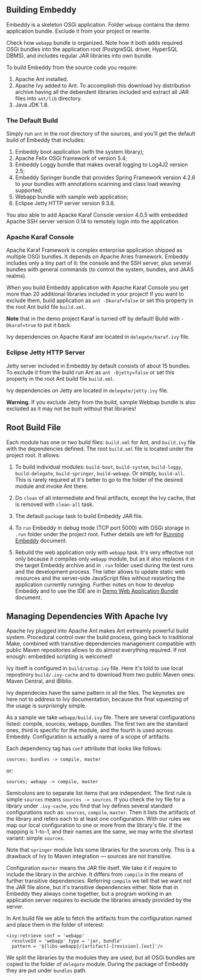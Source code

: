## Building Embeddy

Embeddy is a skeleton OSGi application. Folder `webapp` contains the
demo application bundle. Exclude it from your project or rewrite.

Check how `webapp` bundle is organized. Note how it both adds required
OSGi bundles into the application root (PostgreSQL driver, HyperSQL DBMS),
and includes regular JAR libraries into own bundle.

To build Embeddy from the source code you require:

1. Apache Ant installed.
2. Apache Ivy added to Ant. To accomplish this download Ivy distribution
   archive having all the debendent libraries included and extract all
   JAR files into `ant/lib` directory.
3. Java JDK 1.8.


### The Default Build

Simply run `ant` in the root directory of the sources, and you'll get
the default build of Embeddy that includes:

1. Embeddy boot application (with the system library);
2. Apache Felix OSGi framework of version 5.4;
3. Embeddy Loggy bundle that makes overall logging to Log4J2 version 2.5;
4. Embeddy Springer bundle that provides Spring Framework version 4.2.6 to
   your bundles with annotations scanning and class load weaving supported;
5. Webapp bundle with sample web application;
6. Eclipse Jetty HTTP server version 9.3.8.

You also able to add Apacke Karaf Console version 4.0.5 with embedded
Apache SSH server version 0.14 to remotely login into the application.


### Apache Karaf Console

Apache Karaf Framework is complex enterprise application shipped as
multiple OSGi bundles. It depends on Apache Aries framework. Embeddy
includes only a tiny part of it: the console and the SSH server, plus
several bundles with general commands (to control the system, bundles,
and JAAS realms).

When you build Embeddy application with Apache Karaf Console you get
more than 20 additional libraries included in your project! If you
want to exclude them, build application as `ant -Dkaraf=false`
or set this property in the root Ant build file `build.xml`.

**Note** that in the demo project Karaf is turned off by default!
Build with `-Dkaraf=true` to put it back.

Ivy dependencies on Apache Karaf are located in `delegate/karaf.ivy` file.


### Eclipse Jetty HTTP Server

Jetty server included in Embeddy by default consists of about 15 bundles.
To exclude it from the build run Ant as `ant -Djetty=false` or set this
property in the root Ant build file `build.xml`.

Ivy dependencies on Jetty are located in `delegate/jetty.ivy` file.

**Warning.** If you exclude Jetty from the build, sample Webbap bundle
is also excluded as it may not be built without that libraries!


## Root Build File

Each module has one or two build files: `build.xml` for Ant, and `build.ivy`
file with the dependencies defined. The root `build.xml` file is located
under the project root. It allows:

1. To build individual modules: `build-boot`, `build-system`, `build-loggy`,
   `build-delegate`, `build-springer`, `build-webapp`. Or simply, `build-all`.
   This is rarely required at it's better to go to the folder of the desired
   module and invoke Ant there.

2. Do `clean` of all intermediate and final artifacts, except the Ivy cache,
   that is removed with `clean-all` task.

3. The default `package` task to build Embeddy JAR file.

4. To `run` Embeddy in debug mode (TCP port 5000) with OSGi storage in
   `.run` folder under the project root. Futher details are left for
   [Running Embeddy](run.md) document.

5. Rebuild the web application only with `webapp` task. It's very effective
   not only because it compiles only `webapp` module, but as it also replaces
   it in the target Embeddy archive and in `.run` folder used during the test
   runs and the development process. The latter allows to update static web
   resources and the server-side JavaScript files without restarting the
   application currently runnging. Further notes on how to develop Embeddy
   and to use the IDE are in [Demo Web Application Bundle](docs/webapp.md)
   document.


## Managing Dependencies With Apache Ivy

Apache Ivy plugged into Apache Ant makes Ant extreamly powerful build system.
Procedural control over the build process, going back to traditional Make,
combined with transitive dependencies management compatible with public
Maven repositories allows to do almost everything required. If not enough:
embedded scripting is welcomed!

Ivy itself is configured in `build/setup.ivy` file. Here it's told to use
local repostirory `build/.ivy-cache` and to download from two public Maven
ones: Maven Central, and iBiblio.

Ivy dependecies have the same pattern in all the files. The keynotes are
here not to address to Ivy documentation, because the final squeezing of
the usage is surprisingly simple.

As a sample we take `webapp/build.ivy` file. There are several
configurations listed: compile, sources, webapp, bundles. The first two
are the standard ones, third is specific for the module, and the fourth
is used across Embeddy. Configuration is actually a name of a scope
of artifacts.

Each dependency tag has `conf` attribute that looks like follows:

    sources; bundles -> compile, master

or:

    sources; webapp -> compile, master

Semicolons are to separate list items that are independent. The first rule
is simple `sources` means `sources -> sources`. If you check the Ivy file
for a library under `.ivy-cache`, you find that Ivy defines several standard
configurations such as: `sources`, `compile`, `master`. Then it lists the
artifacts of the library and refers each to at least one configuration.
With our rules we map our local configuration to one or more from the
library's file. If the mapping is 1-to-1, and their names are the same,
we may write the shortest variant: simple `sources`.

Note that `springer` module lists some libraries for the sources only.
This is a drawback of Ivy to Maven integration — sources are not
transitive.

Configuration `master` means the JAR file itself. We take it if require
to include the library in the archive. It differs from `compile` in the
means of further transitive dependencies. Referring `compile` we tell
that we want not the JAR file alone, but it's transitive dependencies
either. Note that in Embeddy they always come together, but a program
working in an application server requires to exclude the libraries
already provided by the server.

In Ant build file we able to fetch the artifacts from the configuration
named and place them in the folder of interest:

    <ivy:retrieve conf = 'webapp'
      resolveId = 'webapp' type = 'jar, bundle'
      pattern = '${libs-webapp}/[artifact]-[revision].[ext]'/>

We split the libraries by the modules they are used, but all OSGi
bundles are copied to the folder of `delegate` module. During the
package of Embeddy they are put under `bundles` path.